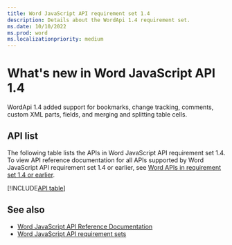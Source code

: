 ```yaml
---
title: Word JavaScript API requirement set 1.4
description: Details about the WordApi 1.4 requirement set.
ms.date: 10/10/2022
ms.prod: word
ms.localizationpriority: medium
---
```


# What's new in Word JavaScript API 1.4

WordApi 1.4 added support for bookmarks, change tracking, comments, custom XML parts, fields, and merging and splitting table cells.

## API list

The following table lists the APIs in Word JavaScript API requirement set 1.4. To view API reference documentation for all APIs supported by Word JavaScript API requirement set 1.4 or earlier, see [Word APIs in requirement set 1.4 or earlier](/javascript/api/word?view=word-js-1.4&preserve-view=true).

[!INCLUDE[API table](../../includes/word-1_4.md)]

## See also

- [Word JavaScript API Reference Documentation](/javascript/api/word)
- [Word JavaScript API requirement sets](word-api-requirement-sets.md)

